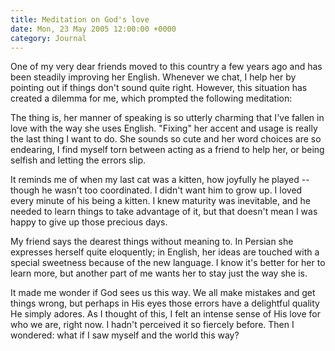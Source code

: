 ```yaml
---
title: Meditation on God's love
date: Mon, 23 May 2005 12:00:00 +0000
category: Journal
---
```


One of my very dear friends moved to this country a few years ago and
has been steadily improving her English.  Whenever we chat, I help her
by pointing out if things don't sound quite right.  However, this
situation has created a dilemma for me, which prompted the following
meditation:

The thing is, her manner of speaking is so utterly charming that I've
fallen in love with the way she uses English.  "Fixing" her accent and
usage is really the last thing I want to do.  She sounds so cute and her
word choices are so endearing, I find myself torn between acting as a
friend to help her, or being selfish and letting the errors slip.

It reminds me of when my last cat was a kitten, how joyfully he played
-- though he wasn't too coordinated.  I didn't want him to grow up.  I
loved every minute of his being a kitten.  I knew maturity was
inevitable, and he needed to learn things to take advantage of it, but
that doesn't mean I was happy to give up those precious days.

My friend says the dearest things without meaning to.  In Persian she
expresses herself quite eloquently; in English, her ideas are touched
with a special sweetness because of the new language.  I know it's
better for her to learn more, but another part of me wants her to stay
just the way she is.

It made me wonder if God sees us this way.  We all make mistakes and get
things wrong, but perhaps in His eyes those errors have a delightful
quality He simply adores.  As I thought of this, I felt an intense sense
of His love for who we are, right now.  I hadn't perceived it so
fiercely before.  Then I wondered: what if I saw myself and the world
this way?


